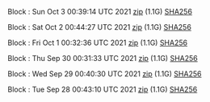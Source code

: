 Block [](https://testnet-insight.dashevo.org/insight/block/): Sun Oct  3 00:39:14 UTC 2021 [zip](https://dash-bootstrap.ams3.digitaloceanspaces.com/testnet/2021-10-03/bootstrap.dat.zip) (1.1G) [SHA256](https://dash-bootstrap.ams3.digitaloceanspaces.com/testnet/2021-10-03/sha256.txt)

Block [](https://testnet-insight.dashevo.org/insight/block/): Sat Oct  2 00:44:27 UTC 2021 [zip](https://dash-bootstrap.ams3.digitaloceanspaces.com/testnet/2021-10-02/bootstrap.dat.zip) (1.1G) [SHA256](https://dash-bootstrap.ams3.digitaloceanspaces.com/testnet/2021-10-02/sha256.txt)

Block [](https://testnet-insight.dashevo.org/insight/block/): Fri Oct  1 00:32:36 UTC 2021 [zip](https://dash-bootstrap.ams3.digitaloceanspaces.com/testnet/2021-10-01/bootstrap.dat.zip) (1.1G) [SHA256](https://dash-bootstrap.ams3.digitaloceanspaces.com/testnet/2021-10-01/sha256.txt)

Block [](https://testnet-insight.dashevo.org/insight/block/): Thu Sep 30 00:31:33 UTC 2021 [zip](https://dash-bootstrap.ams3.digitaloceanspaces.com/testnet/2021-09-30/bootstrap.dat.zip) (1.1G) [SHA256](https://dash-bootstrap.ams3.digitaloceanspaces.com/testnet/2021-09-30/sha256.txt)

Block [](https://testnet-insight.dashevo.org/insight/block/): Wed Sep 29 00:40:30 UTC 2021 [zip](https://dash-bootstrap.ams3.digitaloceanspaces.com/testnet/2021-09-29/bootstrap.dat.zip) (1.1G) [SHA256](https://dash-bootstrap.ams3.digitaloceanspaces.com/testnet/2021-09-29/sha256.txt)

Block [](https://testnet-insight.dashevo.org/insight/block/): Tue Sep 28 00:43:10 UTC 2021 [zip](https://dash-bootstrap.ams3.digitaloceanspaces.com/testnet/2021-09-28/bootstrap.dat.zip) (1.1G) [SHA256](https://dash-bootstrap.ams3.digitaloceanspaces.com/testnet/2021-09-28/sha256.txt)
